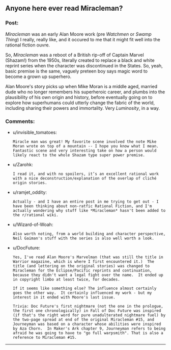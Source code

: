 ## Anyone here ever read Miracleman?

### Post:

*Miracleman* was an early Alan Moore work (pre *Watchmen* or *Swamp Thing*) I really, really like, and it occured to me that it might fit well into the rational fiction ouvre. 

So, *Miracleman* was a reboot of a British rip-off of Captain Marvel (Shazam!) from the 1950s, literally created to replace a black and white reprint series when the character was discontinued in the States. So, yeah, basic premise is the same, vaguely preteen boy says magic word to become a grown up superhero. 

Alan Moore's story picks up when Mike Moran is a middle aged, married dude who no longer remembers his superheroic career, and plumbs into the plausibility of his own origin and history, before eventually going on to explore how superhumans could utterly change the fabric of the world, including sharing their powers and immortality. Very *Luminosity*, in a way.

### Comments:

- u/invisible_tomatoes:
  ```
  Miracle man was great! My favorite scene involved the note Mike Moran wrote on top of a mountain -- I hope you know what I mean. Fantastic scene and very interesting take on how a person would likely react to the whole Shazam type super power premise.
  ```

- u/Zarohk:
  ```
  I read it, and with no spoilers, it’s an excellent rational work with a nice deconstruction/explanation of the overlap of cliché origin stories.
  ```

- u/ramjet_oddity:
  ```
  Actually - and I have an entire post in me trying to get out - I have been thinking about non-ratfic Rational Fiction, and I'm actually wondering why stuff like *Miracleman* hasn't been added to the r/rational wiki.
  ```

- u/Wizard-of-Woah:
  ```
  Also worth noting, from a world building and character perspective, Neil Gaiman's stuff with the series is also well worth a look.
  ```

- u/DocFuture:
  ```
  Yes, I've read Alan Moore's Marvelman (that was still the title in Warrior magazine, which is where I first encountered it.)  The title (and lettering on the original stories) was changed to Miracleman for the Eclipse/Pacific reprints and continuation, because they didn't want a legal fight over the name.  It ended up in copyright limbo at least twice, for decades.

  If it seems like something else? The influence almost certainly goes the other way.  It certainly influenced my work - but my interest in it ended with Moore's last issue.

  Trivia: Doc Future's first nightmare (not the one in the prologue, the first one chronologically) in Fall of Doc Future was inspired (if that's the right word for pure unadulterated nightmare fuel) by the two-page spread at end of the original Miracleman #15, and Journeyman was based on a character whose abilities were inspired by Aza Chorn.  In Maker's Ark chapter 9, Journeyman refers to being afraid he was going to have to "go full warpsmith". That is also a reference to Miracleman #15.
  ```

---

